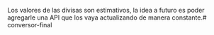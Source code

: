 Los valores de las divisas son estimativos, la idea a futuro es poder agregarle una API que los vaya actualizando de manera constante.# conversor-final
